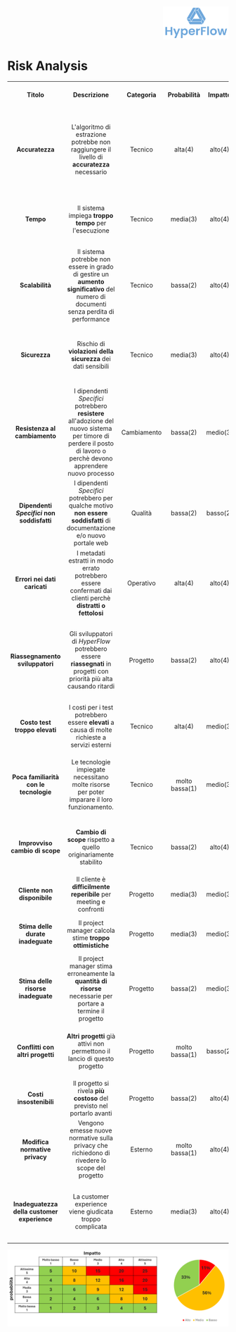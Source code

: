<p style="text-align: right;">
  <img src="https://github.com/Lorenzo-Gardini/Project-Management/blob/main/report/images/hyperflow_logo.png?raw=true" alt="Logo" style="width: 150px;"/>
</p>
<style>
th, td{
    text-align: center;
}
.low{
    background-color: #77DD77;
}
.medium{
    background-color: #FF964F;
}
.high{
    background-color: #FF6961;
}
.low, .medium, .high{
    color: white;
    padding: 17px;
    text-align: center;
    border-radius: 5px;
}
</style>

# Risk Analysis

<table>
    <tr>
        <th><strong>Titolo</strong></th>
        <th><strong>Descrizione</strong></th>
        <th><strong>Categoria</strong></th>
        <th><strong>Probabilità</strong></th>
        <th><strong>Impatto</strong></th>
        <th><strong>Livello di rischio</strong></th>
        <th><strong>Mitigazione</strong></th>
    </tr>
    <tr>
        <td><strong>Accuratezza</strong></td>
        <td>L'algoritmo di estrazione potrebbe non raggiungere il livello di <strong>accuratezza</strong> necessario</td>
        <td>Tecnico</td>
        <td>alta(4)</td>
        <td>alto(4)</td>
        <td><span class="high">16</span></td>
        <td><strong>Controlli continui</strong> durante la realizzazione della soluzione mirati a mantenere alta le qualità della stessa. In caso ricercare <strong>fornitori alternativi</strong> per le tecnologie impiegate</td>
    </tr>
    <tr>
        <td><strong>Tempo</strong></td>
        <td>Il sistema impiega <strong>troppo tempo</strong> per l'esecuzione</td>
        <td>Tecnico</td>
        <td>media(3)</td>
        <td>alto(4)</td>
        <td><span class="medium">12</span></td>
        <td><strong>Performance Tests</strong> per monitorare i tempi. <strong>Ottimizzazioni</strong> sul codice. <strong>Provisioned Concurrency</strong></td>
    </tr>
    <tr>
        <td><strong>Scalabilità</strong></td>
        <td>Il sistema potrebbe non essere in grado di gestire un <strong>aumento significativo</strong> del numero di documenti senza perdita di performance</td>
        <td>Tecnico</td>
        <td>bassa(2)</td>
        <td>alto(4)</td>
        <td><span class="medium">8</span></td>
        <td>Progettare l'<strong>infrastruttura</strong> in modo che sia scalabile e condurre diversi <strong>Stress Test</strong></td>
    </tr>
    <tr>
        <td><strong>Sicurezza</strong></td>
        <td>Rischio di <strong>violazioni della sicurezza</strong> dei dati sensibili</td>
        <td>Tecnico</td>
        <td>media(3)</td>
        <td>alto(4)</td>
        <td><span class="medium">12</span></td>
        <td>Implementare <strong>politiche rigorose</strong> di gestione dei dati, utilizzare tecnologie di <strong>sicurezza</strong> per proteggere le informazioni</td>
    </tr>
    <tr>
        <td><strong>Resistenza al cambiamento</strong></td>
        <td>I dipendenti <em>Specifici</em> potrebbero <strong>resistere</strong> all'adozione del nuovo sistema per timore di perdere il posto di lavoro o perchè devono apprendere nuovo processo</td>
        <td>Cambiamento</td>
        <td>bassa(2)</td>
        <td>medio(3)</td>
        <td><span class="low">6</span></td>
        <td><strong>Formazione</strong> ai dipendenti e <strong>supporto continuo</strong> per facilitare la transizione</td>
    </tr>
    <tr>
        <td><strong>Dipendenti <em>Specifici</em> non soddisfatti</strong></td>
        <td>I dipendenti <em>Specifici</em> potrebbero per qualche motivo <strong>non essere soddisfatti</strong> di documentazione e/o nuovo portale web</td>
        <td>Qualità</td>
        <td>bassa(2)</td>
        <td>basso(2)</td>
        <td><span class="low">4</span></td>
        <td>Controllo frequente dei <strong>feedback</strong> e comunicazione frequente con dipendenti <em>Specifici</em></td>
    </tr>
    <tr>
        <td><strong>Errori nei dati caricati</strong></td>
        <td>I metadati estratti in modo errato potrebbero essere confermati dai clienti perchè <strong>distratti o fettolosi</strong></td>
        <td>Operativo</td>
        <td>alta(4)</td>
        <td>alto(4)</td>
        <td><span class="high">16</span></td>
        <td>Mostrare nella pagina di riepilogo i metadati e in modo evidente i messaggi relativi</td>
    </tr>
    <tr>
        <td><strong>Riassegnamento sviluppatori</strong></td>
        <td>Gli sviluppatori di <em>HyperFlow</em> potrebbero essere <strong>riassegnati</strong> in progetti con priorità più alta causando ritardi</td>
        <td>Progetto</td>
        <td>bassa(2)</td>
        <td>alto(4)</td>
        <td><span class="medium">8</span></td>
        <td>Organizzare in <strong>anticipo</strong> gli sviluppatori. Verifica delle conoscenze delle risorse del team di sviluppo ed eventuale assunzione di nuovo personale, anche a progetto</td>
    </tr>
    <tr>
        <td><strong>Costo 
        test troppo elevati</strong></td>
        <td>I costi per i test potrebbero essere <strong>elevati</strong> a causa di molte richieste a servizi esterni</td>
        <td>Tecnico</td>
        <td>alta(4)</td>
        <td>medio(3)</td>
        <td><span class="medium">12</span></td>
        <td>Creare dei <strong>mock</strong> delle chiamate da usare in fase di test</td>
    </tr>
    <tr>
        <td><strong>Poca familiarità con le tecnologie</strong></td>
        <td>Le tecnologie impiegate necessitano molte risorse per poter imparare il loro funzionamento.</td>
        <td>Tecnico</td>
        <td>molto bassa(1)</td>
        <td>medio(3)</td>
        <td><span class="low">3</span></td>
        <td>Organizzare <strong>corsi</strong> per l’addestramento sulle tecnologie da utilizzare. Fare riferimento ad altri reparti in azienda se hanno lavorato con tali tecnologie</td>
    </tr>
    <tr>
        <td><strong>Improvviso cambio di scope</strong></td>
        <td><strong>Cambio di scope</strong> rispetto a quello originariamente stabilito</td>
        <td>Tecnico</td>
        <td>bassa(2)</td>
        <td>alto(4)</td>
        <td><span class="medium">8</span></td>
        <td>Organizzare il team e mantenere i rapporti con il cliente in modo da <strong>integrare al meglio</strong> le modifiche</td>
    </tr>
    <tr>
        <td><strong>Cliente non disponibile</strong></td>
        <td>Il cliente è <strong>difficilmente reperibile</strong> per meeting e confronti</td>
        <td>Progetto</td>
        <td>media(3)</td>
        <td>medio(3)</td>
        <td><span class="medium">9</span></td>
        <td><strong>Sensibilizzazione</strong>, chirarire il più possibile durante i meetings, rinvio del confronto</td>
    </tr>
    <tr>
        <td><strong>Stima delle durate inadeguate</strong></td>
        <td>Il project manager calcola stime <strong>troppo ottimistiche</strong></td>
        <td>Progetto</td>
        <td>media(3)</td>
        <td>medio(3)</td>
        <td><span class="medium">9</span></td>
        <td>Mettere nella <strong>scope bank</strong> tempo per coprire i ritardi nelle attività</td>
    </tr>
    <tr>
        <td><strong>Stima delle risorse inadeguate</strong></td>
        <td>Il project manager stima erroneamente la <strong>quantità di risorse</strong> necessarie per portare a termine il progetto</td>
        <td>Progetto</td>
        <td>bassa(2)</td>
        <td>medio(3)</td>
        <td><span class="low">6</span></td>
        <td>recuperare risorse <strong>da altri progetti</strong> che ne hanno meno bisogno</td>
    </tr>
    <tr>
        <td><strong>Conflitti con altri progetti</strong></td>
        <td><strong>Altri progetti</strong> già attivi non permettono il lancio di questo progetto</td>
        <td>Progetto</td>
        <td>molto bassa(1)</td>
        <td>basso(2)</td>
        <td><span class="low">2</span></td>
        <td>si concorda con il cliente lo <strong>slittamento temporale massimo</strong> per l’avvio del progetto</td>
    </tr>
    <tr>
        <td><strong>Costi insostenibili</strong></td>
        <td>Il progetto si rivela <strong>più costoso</strong> del previsto nel portarlo avanti</td>
        <td>Progetto</td>
        <td>bassa(2)</td>
        <td>alto(4)</td>
        <td><span class="medium">8</span></td>
        <td>creare un <strong>sistema di rendicontazione</strong> dei costi accurato e puntuale</td>
    </tr>
    <tr>
        <td><strong>Modifica normative privacy</strong></td>
        <td>Vengono emesse nuove normative sulla privacy che richiedono di rivedere lo scope del progetto</td>
        <td>Esterno</td>
        <td>molto bassa(1)</td>
        <td>alto(4)</td>
        <td><span class="low">4</span></td>
        <td>Modificare il sistema per accettare le modifiche</td>
    </tr>
    <tr>
        <td><strong>Inadeguatezza della customer experience</strong></td>
        <td>La customer experience viene giudicata troppo complicata</td>
        <td>Esterno</td>
        <td>media(3)</td>
        <td>alto(4)</td>
        <td><span class="medium">12</span></td>
        <td>Introdurre <strong>controlli continui</strong> durante la realizzazione della soluzione mirati a mantenere alta la qualità della stessa</td>
    </tr>
</table>

<img src="https://github.com/Lorenzo-Gardini/Project-Management/blob/main/report/images/risk_graphs.png?raw=true" alt="Risk Graphs"/>